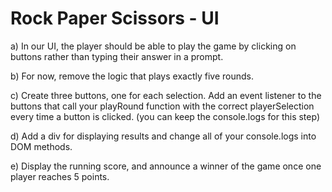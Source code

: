 # Rock Paper Scissors - UI

a) In our UI, the player should be able to play the game by clicking on buttons rather than typing their answer in a prompt.

b) For now, remove the logic that plays exactly five rounds.

c) Create three buttons, one for each selection. Add an event listener to the buttons that call
your playRound function with the correct playerSelection every time a button is clicked.
(you can keep the console.logs for this step)

d) Add a div for displaying results and change all of your console.logs into DOM methods.

e) Display the running score, and announce a winner of the game once one player reaches 5 points.
